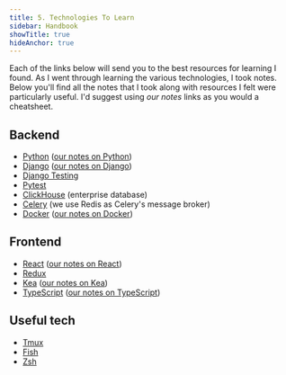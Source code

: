 ```yaml
---
title: 5. Technologies To Learn
sidebar: Handbook
showTitle: true
hideAnchor: true
---
```


Each of the links below will send you to the best resources for learning I found. As I went through learning the 
various technologies, I took notes. Below you'll find all the notes that I took along with resources I felt were 
particularly useful. I'd suggest using *our notes* links as you would a cheatsheet.

## Backend

- [Python](https://www.python.org/) ([our notes on Python](notes/python))
- [Django](https://www.djangoproject.com/) ([our notes on Django](notes/django))
- [Django Testing](https://docs.djangoproject.com/en/3.1/intro/tutorial05/)
- [Pytest](https://docs.pytest.org/en/stable/getting-started.html)
- [ClickHouse](https://clickhouse.tech/) (enterprise database)
- [Celery](https://docs.celeryproject.org/en/stable/) (we use Redis as Celery's message broker)
- [Docker](https://www.docker.com/) ([our notes on Docker](notes/docker))

## Frontend

- [React](https://reactjs.org/docs/hello-world.html) ([our notes on React](notes/react))
- [Redux](https://redux.js.org/introduction/core-concepts)
- [Kea](https://kea.js.org/docs/introduction/what-is-kea) ([our notes on Kea](notes/kea))
- [TypeScript](https://www.typescriptlang.org/) ([our notes on TypeScript](notes/typescript))

## Useful tech

- [Tmux](https://github.com/tmux/tmux/wiki)
- [Fish](https://github.com/fish-shell/fish-shell)
- [Zsh](https://github.com/ohmyzsh/ohmyzsh)